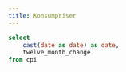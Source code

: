 ```yaml
---
title: Konsumpriser
---
```


```sql cpi
select
    cast(date as date) as date,
    twelve_month_change
from cpi
```

<LineChart
    data={cpi}
    title="Konsumprisindeksen, 12-månedersendring"
    x=date
    y=twelve_month_change
/>
